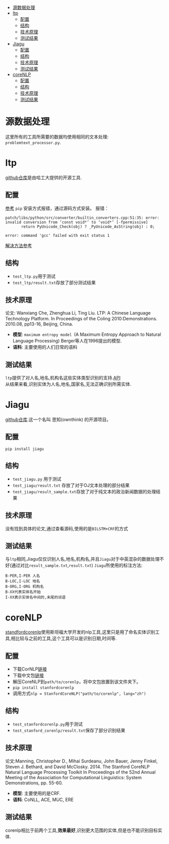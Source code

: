 <!-- TOC -->

- [源数据处理](#源数据处理)
- [ltp](#ltp)
    - [配置](#配置)
    - [结构](#结构)
    - [技术原理](#技术原理)
    - [测试结果](#测试结果)
- [Jiagu](#jiagu)
    - [配置](#配置-1)
    - [结构](#结构-1)
    - [技术原理](#技术原理-1)
    - [测试结果](#测试结果-1)
- [coreNLP](#corenlp)
    - [配置](#配置-2)
    - [结构](#结构-2)
    - [技术原理](#技术原理-2)
    - [测试结果](#测试结果-2)

<!-- /TOC -->
# 源数据处理
这里所有的工具所需要的数据均使用相同的文本处理: `problemtext_processor.py`.
# ltp
[github仓库](https://github.com/HIT-SCIR/ltp)是由哈工大提供的开源工具.
## 配置
[参考](https://pyltp.readthedocs.io/zh_CN/latest/install.html)
`pip` 安装方式报错，通过源码方式安装。
报错：
```
patch/libs/python/src/converter/builtin_converters.cpp:51:35: error: invalid conversion from ‘const void*’ to ‘void*’ [-fpermissive]
       return PyUnicode_Check(obj) ? _PyUnicode_AsString(obj) : 0;

error: command 'gcc' failed with exit status 1
```
[解决方法参考](https://github.com/HIT-SCIR/pyltp/pull/193)
## 结构
- `test_ltp.py`用于测试
- `test_ltp/result.txt`存放了部分测试结果
## 技术原理
论文: Wanxiang Che, Zhenghua Li, Ting Liu. LTP: A Chinese Language Technology Platform. In Proceedings of the Coling 2010:Demonstrations. 2010.08, pp13-16, Beijing, China.
- **模型**: `maximum entropy model `(A Maximum Entropy Approach to Natural Language Processing)
Berger等人在1996提出的模型.
- **语料**: 主要使用的人们日常的语料
## 测试结果
`ltp`提供了对人名,地名,机构名这些实体类型识别的支持.[API](https://pyltp.readthedocs.io/zh_CN/latest/api.html#id5)<br>
从结果来看,识别实体为人名,地名,国家名,无法正确识别所需实体.
# Jiagu
[github仓库](https://github.com/ownthink/Jiagu).这一个名叫 思知(ownthink) 的开源项目。
## 配置
`pip install jiagu`
## 结构
- `test_jiagu.py` 用于测试
- `test_jiagu/result.txt` 存放了对于OJ文本处理的部分结果
- `test_jiagu/result_sample.txt`存放了对于纯文本的政治新闻数据的处理结果
## 技术原理
没有找到具体的论文,通过查看源码,使用的是`BILSTM+CRF`的方式
## 测试结果
与`ltp`相同,Jiagu仅仅识别人名,地名,机构名,并且`Jiagu`对于中英混杂的数据处理不好(通过对比`result_sample.txt`,`result.txt`)
`Jiagu`所使用的标注方法:
```
B-PER,I-PER 人名
B-LOC,I-LOC 地名
B-ORG,I-ORG 机构名
B-XX代表实体名开始
I-XX表示实体名中间的,末尾的词语
```
# coreNLP
[standfordcorenlp](https://github.com/stanfordnlp/CoreNLP)使用斯坦福大学开发的nlp工具,这里只是用了命名实体识别工具,相比较与之前的工具,这个工具可以是识别日期,时间等.
## 配置
- 下载CorNLP[链接](http://nlp.stanford.edu/software/stanford-corenlp-full-2018-10-05.zip)
- 下载中文包[链接](http://nlp.stanford.edu/software/stanford-chinese-corenlp-2018-10-05-models.jar)
- 解压CoreNLP到`path/to/corenlp`，将中文包放置到该文件夹下。
- `pip install stanfordcorenlp`
- 调用方式`nlp = StanfordCoreNLP("path/to/corenlp", lang="zh")`
## 结构
- `test_stanfordcorenlp.py`用于测试
- `test_stanford_corenlp/result.txt`保存了部分识别结果
## 技术原理
论文:Manning, Christopher D., Mihai Surdeanu, John Bauer, Jenny Finkel, Steven J. Bethard, and David McClosky. 2014. The Stanford CoreNLP Natural Language Processing Toolkit In Proceedings of the 52nd Annual Meeting of the Association for Computational Linguistics: System Demonstrations, pp. 55-60.
- **模型**: 主要使用的是CRF.
- **语料**: CoNLL, ACE, MUC, ERE

## 测试结果
corenlp相比于前两个工具,**效果最好**,识别更大范围的实体,但是也不能识别目标实体.